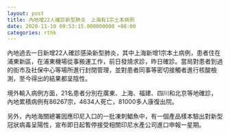 ```yaml
---
layout: post
title: 內地增22人確診新型肺炎　上海有1宗土本病例
date: 2020-11-10 09:53:15.000000000 +08:00
categories: rthk
---
```


內地過去一日新增22人確診感染新型肺炎，其中上海新增1宗本土病例，患者住在浦東新區，在浦東機場從事搬運工作，前日發燒求診，昨日確診。當局對患者到過的街市及社保中心等場所進行封閉管理，並對患者同事等密切接觸者進行核酸檢測，至今得出的結果都呈陰性。

境外輸入病例方面，21名患者分別在廣東、上海、福建、四川和北京等地確診，內地累積病例有86267宗，4634人死亡，81000多人康復出院。

另外，內地海關總署因應印尼入口的一批凍刺鯧魚中，有一個產品樣本驗出對新型冠狀病毒呈陽性，宣布即日起暫停接受相關印尼水產公司進口申報一星期。

